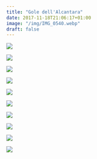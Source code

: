 ```yaml
---
title: "Gole dell'Alcantara"
date: 2017-11-18T21:06:17+01:00
image: "/img/IMG_0540.webp"
draft: false
---
```


<img src="/img/IMG_0541.webp" class="img-responsive">
<p></p>
<img src="/img/IMG_0542.webp" class="img-responsive">
<p></p>
<img src="/img/IMG_0543.webp" class="img-responsive">
<p></p>
<img src="/img/IMG_0548.webp" class="img-responsive">
<p></p>
<img src="/img/IMG_0542.webp" class="img-responsive">
<p></p>
<img src="/img/IMG_0551.webp" class="img-responsive">
<p></p>
<img src="/img/IMG_0553.webp" class="img-responsive">
<p></p>
<img src="/img/IMG_0554.webp" class="img-responsive">
<p></p>
<img src="/img/IMG_0556.webp" class="img-responsive">
<p></p>
<img src="/img/IMG_0559.webp" class="img-responsive">